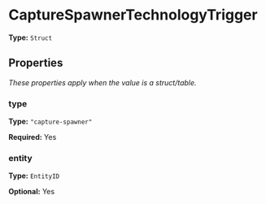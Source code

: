 # CaptureSpawnerTechnologyTrigger

**Type:** `Struct`

## Properties

*These properties apply when the value is a struct/table.*

### type

**Type:** `"capture-spawner"`

**Required:** Yes

### entity

**Type:** `EntityID`

**Optional:** Yes

